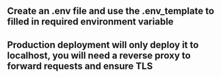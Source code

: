 ## Create an .env file and use the .env_template to filled in required environment variable

## Production deployment will only deploy it to localhost, you will need a reverse proxy to forward requests and ensure TLS